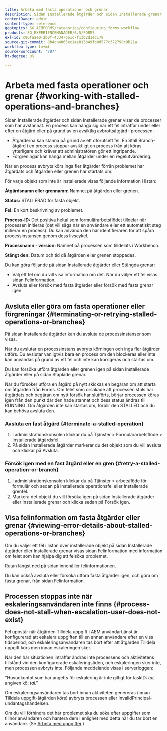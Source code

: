 ```yaml
---
title: Arbeta med fasta operationer och grenar
description: Sidan Installerade åtgärder och sidan Installerade grenar visar de processer som har avstannat.
contentOwner: admin
content-type: reference
geptopics: SG_AEMFORMS/categories/configuring_forms_workflow
products: SG_EXPERIENCEMANAGER/6.5/FORMS
exl-id: c96faae0-2b0f-4334-b61c-f13b2d1ec179
source-git-commit: 8b4cb4065ec14e813b49fb0d577c372790c9b21a
workflow-type: tm+mt
source-wordcount: '707'
ht-degree: 0%

---
```


# Arbeta med fasta operationer och grenar {#working-with-stalled-operations-and-branches}

Sidan Installerade åtgärder och sidan Installerade grenar visar de processer som har avstannat. En process kan hänga sig när ett fel inträffar under eller efter en åtgärd eller på grund av en avsiktlig avbrottsåtgärd i processen:

* Åtgärderna kan stanna på grund av ett oförutsett fel. En Stall Branch-åtgärd i en process stoppar avsiktligt en process från att köras ytterligare och kräver att administratören gör ett ingripande.
* Förgreningar kan hänga mellan åtgärder under en regelutvärdering.

När en process avbryts körs inga fler åtgärder förrän problemet har åtgärdats och åtgärden eller grenen har startats om.

För varje objekt som inte är installerade visas följande information i listan:

**Åtgärdsnamn eller grennamn:** Namnet på åtgärden eller grenen.

**Status:** STALLERAD för fasta objekt.

**Fel:** En kort beskrivning av problemet.

**Process-ID:** Det positiva heltal som formulärarbetsflödet tilldelar när processen initieras (det vill säga när en användare eller ett automatiskt steg initierar en process). Du kan använda den här identifieraren för att spåra processinstansen genom dess livscykel.

**Processnamn - version:** Namnet på processen som tilldelats i Workbench.

**Stängt den:** Datum och tid då åtgärden eller grenen stoppades.

Du kan göra följande på sidan Installerade åtgärder eller Stängda grenar:

* Välj ett fel om du vill visa information om det. När du väljer ett fel visas sidan Felinformation.
* Avsluta eller försök med fasta åtgärder eller försök med fasta grenar igen.

## Avsluta eller göra om fasta operationer eller förgreningar {#terminating-or-retrying-stalled-operations-or-branches}

På sidan Installerade åtgärder kan du avsluta de processinstanser som visas.

När du avslutar en processinstans avbryts körningen och inga fler åtgärder utförs. Du avslutar vanligtvis bara en process om den blockeras eller inte kan användas på grund av ett fel och inte kan korrigeras och startas om.

Du kan försöka utföra åtgärden eller grenen igen på sidan Installerade åtgärder eller på sidan Staplade grenar.

När du försöker utföra en åtgärd på nytt skickas en begäran om att starta om åtgärden från Forms. Om felet som orsakade att processen stals har åtgärdats och begäran om nytt försök har slutförts, börjar processen köras igen från den punkt där den hade stannat och dess status ändras till RUNNING. Om åtgärden inte kan startas om, förblir den STALLED och du kan behöva avsluta den.

### Avsluta en fast åtgärd {#terminate-a-stalled-operation}

1. I administrationskonsolen klickar du på Tjänster > Formulärarbetsflöde > Installerade åtgärdsfel.
1. På sidan Installerade åtgärder markerar du det objekt som du vill avsluta och klickar på Avsluta.

### Försök igen med en fast åtgärd eller en gren {#retry-a-stalled-operation-or-branch}

1. I administrationskonsolen klickar du på Tjänster > arbetsflöde för formulär och sedan på Installerade operationsfel eller Installerade grenfel.
1. Markera det objekt du vill försöka igen på sidan Installerade åtgärder eller Installerade grenar och klicka sedan på Försök igen.

## Visa felinformation om fasta åtgärder eller grenar {#viewing-error-details-about-stalled-operations-or-branches}

Om du väljer ett fel i listan över installerade objekt på sidan Installerade åtgärder eller Installerade grenar visas sidan Felinformation med information om felet som kan hjälpa dig att felsöka problemet.

Rutan längst ned på sidan innehåller felinformationen.

Du kan också avsluta eller försöka utföra fasta åtgärder igen, och göra om fasta grenar, från sidan Felinformation.

## Processen stoppas inte när eskaleringsanvändaren inte finns {#process-does-not-stall-when-escalation-user-does-not-exist}

Fel uppstår när åtgärden Tilldela uppgift i AEM användartjänst är konfigurerad att eskalera uppgiften till en annan användare efter en viss tidsperiod, och eskaleringsanvändaren tas bort efter att åtgärden Tilldela uppgift körs men innan eskaleringen sker.

När den här situationen inträffar ändras inte processens och aktivitetens tillstånd vid den konfigurerade eskaleringstiden, och eskaleringen sker inte, men processen avbryts inte. Följande meddelande visas i serverloggen:

&quot;Huvudkontot som har angetts för eskalering är inte giltigt för taskID: *tal*, angiven kö: *tal*.&quot;

Om eskaleringsanvändaren tas bort innan aktiviteten genereras (innan Tilldela uppgift-åtgärden körs) avbryts processen eller InvalidPrincipal-undantagshändelsen.

Om du vill förhindra det här problemet ska du söka efter uppgifter som tillhör användaren och hantera dem i enlighet med detta när du tar bort en användare. (Se [Arbeta med uppgifter](/help/forms/using/admin-help/tasks.md#working-with-tasks).)
